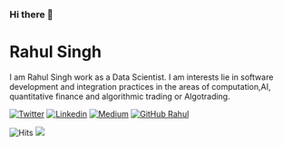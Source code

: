 ### Hi there 👋

# Rahul Singh

I am Rahul Singh work as a Data Scientist. I am interests lie in software development and integration practices in the areas of computation,AI, quantitative finance and algorithmic trading or Algotrading. <br/>

[![Twitter](https://img.shields.io/badge/-Twitter-222222?style=flat-square&logo=twitter&logoColor=white&link=https://twitter.com/rahulmeetu/)](https://twitter.com/rahulmeetu/)
[![Linkedin](https://img.shields.io/badge/-LinkedIn-222222?style=flat-square&logo=Linkedin&logoColor=white&link=https://www.linkedin.com/in/rahulsingh13/)](https://www.linkedin.com/in/rahulsingh13/)
[![Medium](https://img.shields.io/badge/-Medium-222222?style=flat-square&logo=medium&logoColor=white&link=https://medium.com/rahulsingh50)](https://medium.com/rahulsingh50)
[![GitHub Rahul](https://img.shields.io/github/followers/rahulsingh50?label=follow&style=social)](https://github.com/rahulsingh50)

<img src="https://hitcounter.pythonanywhere.com/count/tag.svg?url=https%3A%2F%2Fgithub.com%2Frahulsingh50%2Frahulsingh50" alt="Hits">

<img src="https://github-readme-stats.vercel.app/api/top-langs/?username=rahulsingh50&layout=compact&hide=html" />

<!---
_Last updated: October 2018_
--->

<!--
**rahulsingh50/rahulsingh50** is a ✨ _special_ ✨ repository because its `README.md` (this file) appears on your GitHub profile.

Here are some ideas to get you started:

- 🔭 I’m currently working on ...
- 🌱 I’m currently learning ...
- 👯 I’m looking to collaborate on ...
- 🤔 I’m looking for help with ...
- 💬 Ask me about ...
- 📫 How to reach me: ...
- 😄 Pronouns: ...
- ⚡ Fun fact: ...
-->
